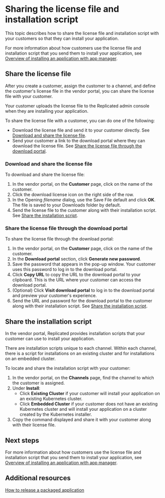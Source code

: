 # Sharing the license file and installation script

This topic describes how to share the license file and installation script with
your customers so that they can install your application.

For more information about how customers use the license file and installation
script that you send them to install your application,
see [Overview of installing an application with app manager](../enterprise/installing-overview).

## Share the license file

After you create a customer, assign the customer to a channel, and define the customer's
license file in the vendor portal, you can share the license file with your customer.

Your customer uploads the license file to the Replicated admin console when they
are installing your application.

To share the license file with a customer, you can do one of the following:
* Download the license file and send it to your customer directly. See
[Download and share the license file](#download-and-share-the-license-file).
* Send your customer a link to the download portal where they can download
the license file. See [Share the license file through the download portal](#share-the-license-file-through-the-download-portal).

### Download and share the license file

To download and share the license file:

1. In the vendor portal, on the **Customer** page, click on the name of the customer.
1. Click the download license icon on the right side of the row.
1. In the Opening _filename_ dialog, use the Save File default and click **OK**.
    The file is saved to your Downloads folder by default.
1. Send the license file to the customer along with their installation script.
See [Share the installation script](#share-the-installation-script).

### Share the license file through the download portal

To share the license file through the download portal:

1. In the vendor portal, on the **Customer** page, click on the name of the customer.
1. In the **Download portal** section, click **Generate new password**.
1. Save the password that appears in the pop-up window. Your customer uses
this password to log in to the download portal.
1. Click **Copy URL** to copy the URL to the download portal to your clipboard.
This is the URL where your customer can access the download portal.
1. (Optional) Click **Visit download portal** to log in to the download portal
and preview your customer's experience.
1. Send the URL and password for the download portal to the customer along with
their installation script. See [Share the installation script](#share-the-installation-script).

## Share the installation script

In the vendor portal, Replicated provides installation scripts that your customer
can use to install your application.

There are installation scripts unique to each channel. Within each channel, there
is a script for installations on an existing cluster and for installations
on an embedded cluster.

To locate and share the installation script with your customer:

1. In the vendor portal, on the **Channels** page, find the channel to which the
customer is assigned.
1. Under **Install**:
   * Click **Existing Cluster** if your customer will install your application on
   an existing Kubernetes cluster.
   * Click **Embedded Cluster** if your customer does not have an existing Kubernetes
   cluster and will install your application on a cluster created by the Kubernetes
   installer.
1. Copy the command displayed and share it with your customer along with their
license file.

## Next steps

For more information about how customers use the license file and installation
script that you send them to install your application,
see [Overview of installing an application with app manager](../enterprise/installing-overview).

## Additional resources

[How to release a packaged application](https://replicated-docs.netlify.app/docs/vendor/releases-workflow)
